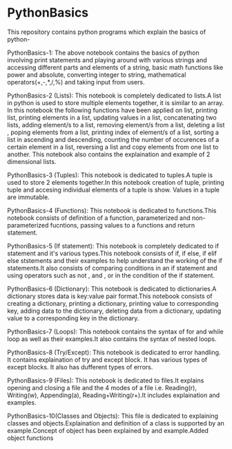 # PythonBasics
This repository contains python programs which explain the basics of python-

PythonBasics-1:
The above notebook contains the basics of python involving print statements and playing around with various strings and accessing different parts and elements of a string, basic math functions like power and absolute, converting integer to string, mathematical operators(+,-,*,/,%) and taking input from users.

PythonBasics-2 (Lists):
This notebook is completely dedicated to lists.A list in python is used to store multiple elements together, it is similar to an array. In this notebook the following functions have been applied on list, printing list, printing elements in a list, updating values in a list, concatenating two lists, adding element/s to a list, removing element/s from a list, deleting a list , poping elements from a list, printing index of element/s of a list, sorting a list in ascending and descending, counting the number of occurences of a certain element in a list, reversing a list and copy elements from one list to another.
This notebook also contains the explaination and example of 2 dimensional lists.

PythonBasics-3 (Tuples):
This notebook is dedicated to tuples.A tuple is used to store 2 elements together.In this notebook creation of tuple, printing tuple and accesing individual elements of a tuple is show. Values in a tuple are immutable.

PythonBasics-4 (Functions):
This notebook is dedicated to functions.This notebook consists of definition of a function, parameterized and non-parameterized fucntions, passing values to a functions and return statement.

PythonBasics-5 (If statement):
This notebook is completely dedicated to if statement and it's various types.This notebook consists of if, if else, if elif else ststements and their examples to help understand the working of the if statements.It also consists of comparing conditions in an if statement and using operators such as not , and , or in the condition of the if statement.

PythonBasics-6 (Dictionary):
This notebook is dedicated to dictionaries.A dictionary stores data is key:value pair format.This notebook consists of creating a dictionary, printing a dictionary, printing value to corresponding key, adding data to the dictionary, deleting data from a dictionary, updating value to a corresponding key in the dictionary.

PythonBasics-7 (Loops):
This notebook contains the syntax of for and while loop as well as their examples.It also contains the syntax of nested loops.

PythonBasics-8 (Try/Except):
This notebook is dedicated to error handling. It contains explaination of try and except block. It has various types of except blocks. It also has dufferent types of errors.

PythonBasics-9 (Files):
This notebook is dedicated to files.It explains opening and closing a file and the 4 modes of a file i.e. Reading(r), Writing(w), Appending(a), Reading+Writing(r+).It includes explaination and examples.

PythonBasics-10(Classes and Objects):
This file is dedicated to explaining classes and objects.Explaination and definition of a class is supported by an example.Concept of object has been explained by and example.Added object functions

